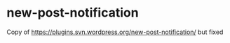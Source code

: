 # new-post-notification
Copy of https://plugins.svn.wordpress.org/new-post-notification/ but fixed

